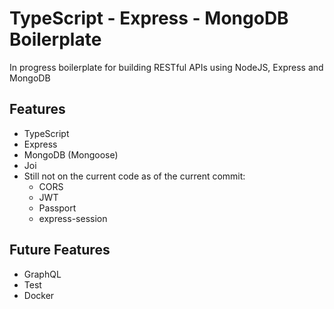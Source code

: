 # TypeScript - Express - MongoDB Boilerplate

In progress boilerplate for building RESTful APIs using NodeJS, Express and MongoDB

## Features
- TypeScript
- Express
- MongoDB (Mongoose)
- Joi
- Still not on the current code as of the current commit:
    - CORS
    - JWT
    - Passport
    - express-session

## Future Features
- GraphQL
- Test
- Docker